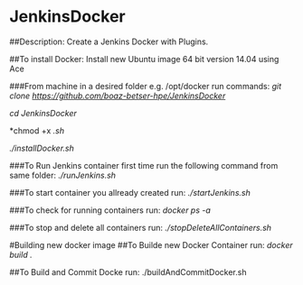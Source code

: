 # JenkinsDocker
##Description:
Create a Jenkins Docker with Plugins.

##To install Docker:
Install new Ubuntu image 64 bit version 14.04 using Ace

###From machine in a desired folder e.g. /opt/docker run commands:
*git clone https://github.com/boaz-betser-hpe/JenkinsDocker*

*cd JenkinsDocker*

*chmod +x *.sh*

*./installDocker.sh*

###To Run Jenkins container first time run the following command from same folder:
*./runJenkins.sh*

###To start container you allready created run:
*./startJenkins.sh*

###To check for running containers run:
*docker ps -a*

###To stop and delete all containers run:
*./stopDeleteAllContainers.sh*

#Building new docker image
##To Builde new Docker Container run:
*docker build .*

##To Build and Commit Docke run:
./buildAndCommitDocker.sh
